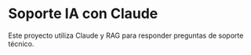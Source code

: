 # Soporte IA con Claude

Este proyecto utiliza Claude y RAG para responder preguntas de soporte técnico.